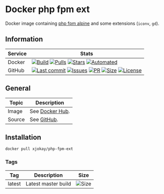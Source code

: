 # Docker php fpm ext

Docker image containing [php fpm alpine](https://hub.docker.com/_/php) and some extensions (`iconv`, `gd`).

## Information

| Service | Stats                                                                                     |
|---------|-------------------------------------------------------------------------------------------|
| Docker  | [![Build](https://img.shields.io/docker/cloud/build/xjokay/php-fpm-ext.svg?style=flat-square)](https://hub.docker.com/r/xjokay/php-fpm-ext/builds) [![Pulls](https://img.shields.io/docker/pulls/xjokay/php-fpm-ext.svg?style=flat-square)](https://hub.docker.com/r/xjokay/php-fpm-ext) [![Stars](https://img.shields.io/docker/stars/xjokay/php-fpm-ext.svg?style=flat-square)](https://hub.docker.com/r/xjokay/php-fpm-ext) [![Automated](https://img.shields.io/docker/cloud/automated/xjokay/php-fpm-ext.svg?style=flat-square)](https://hub.docker.com/r/xjokay/php-fpm-ext/builds) |
| GitHub  | [![Last commit](https://img.shields.io/github/last-commit/x-jokay/docker-php-fpm-ext.svg?style=flat-square)](https://github.com/x-jokay/docker-php-fpm-ext/commits/master) [![Issues](https://img.shields.io/github/issues-raw/x-jokay/docker-php-fpm-ext.svg?style=flat-square)](https://github.com/x-jokay/docker-php-fpm-ext/issues) [![PR](https://img.shields.io/github/issues-pr-raw/x-jokay/docker-php-fpm-ext.svg?style=flat-square)](https://github.com/x-jokay/docker-php-fpm-ext/pulls) [![Size](https://img.shields.io/github/repo-size/x-jokay/docker-php-fpm-ext.svg?style=flat-square)](https://github.com/x-jokay/docker-php-fpm-ext/) [![License](https://img.shields.io/badge/license-MIT-blue.svg?style=flat-square)](https://github.com/x-jokay/docker-php-fpm-ext/blob/master/LICENSE) |

## General

| Topic  | Description                                                             |
|--------|-------------------------------------------------------------------------|
| Image  | See [Docker Hub](https://hub.docker.com/r/xjokay/php-fpm-ext). |
| Source | See [GitHub](https://github.com/x-jokay/docker-php-fpm-ext).      |

## Installation

```sh
docker pull xjokay/php-fpm-ext
```

### Tags

| Tag    | Description         | Size                                                                                                          |
|--------|---------------------|---------------------------------------------------------------------------------------------------------------|
| latest | Latest master build | ![Size](https://shields.beevelop.com/docker/image/image-size/xjokay/php-fpm-ext/latest.svg?style=flat-square) |